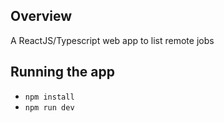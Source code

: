 ## Overview

A ReactJS/Typescript web app to list remote jobs

## Running the app

- `npm install`
- `npm run dev`
